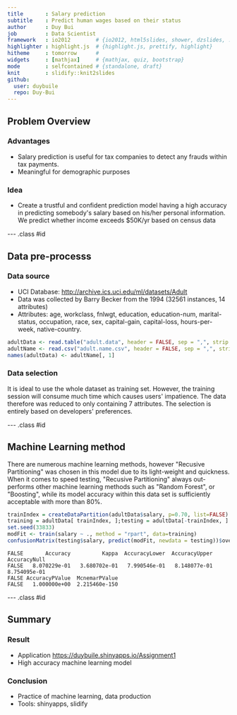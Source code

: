 ```yaml
---
title       : Salary prediction
subtitle    : Predict human wages based on their status
author      : Duy Bui
job         : Data Scientist
framework   : io2012        # {io2012, html5slides, shower, dzslides, ...}
highlighter : highlight.js  # {highlight.js, prettify, highlight}
hitheme     : tomorrow      # 
widgets     : [mathjax]     # {mathjax, quiz, bootstrap}
mode        : selfcontained # {standalone, draft}
knit        : slidify::knit2slides
github:
  user: duybuile
  repo: Duy-Bui
---
```


## Problem Overview
### Advantages
- Salary prediction is useful for tax companies to detect any frauds within tax payments. 
- Meaningful for demographic purposes

### Idea
- Create a trustful and confident prediction model having a high accuracy in predicting somebody's salary based on his/her personal information. We predict whether income exceeds $50K/yr based on census data

--- .class #id 

## Data pre-processs
### Data source
- UCI Database: http://archive.ics.uci.edu/ml/datasets/Adult 
- Data was collected by Barry Becker from the 1994 (32561 instances, 14 attributes)
- Attributes: age, workclass, fnlwgt, education, education-num, marital-status, occupation, race, sex, capital-gain, capital-loss, hours-per-week, native-country.


```r
adultData <- read.table("adult.data", header = FALSE, sep = ",", strip.white = TRUE)
adultName <- read.csv("adult.name.csv", header = FALSE, sep = ",", stringsAsFactors = FALSE)
names(adultData) <- adultName[, 1]
```

### Data selection
It is ideal to use the whole dataset as training set. However, the training session will consume much time which causes users' impatience.  The data therefore was reduced to only containing 7 attributes. The selection is entirely based on developers' preferences.

--- .class #id 

## Machine Learning method

There are numerous machine learning methods, however "Recusive Partitioning" was chosen in this model due to its light-weight and quickness. When it comes to speed testing, "Recusive Partitioning" always out-performs other machine learning methods such as "Random Forest", or "Boosting", while its model accuracy within this data set is sufficiently acceptable with more than 80%.


```r
trainIndex = createDataPartition(adultData$salary, p=0.70, list=FALSE)
training = adultData[ trainIndex, ];testing = adultData[-trainIndex, ]
set.seed(33833)
modFit <- train(salary ~ ., method = "rpart", data=training)
confusionMatrix(testing$salary, predict(modFit, newdata = testing))$overall
```

```
FALSE       Accuracy          Kappa  AccuracyLower  AccuracyUpper   AccuracyNull 
FALSE   8.070229e-01   3.680702e-01   7.990546e-01   8.148077e-01   8.754095e-01 
FALSE AccuracyPValue  McnemarPValue 
FALSE   1.000000e+00  2.215460e-150
```

--- .class #id 

## Summary
### Result
- Application https://duybuile.shinyapps.io/Assignment1 
- High accuracy machine learning model

### Conclusion
- Practice of machine learning, data production
- Tools: shinyapps, slidify
